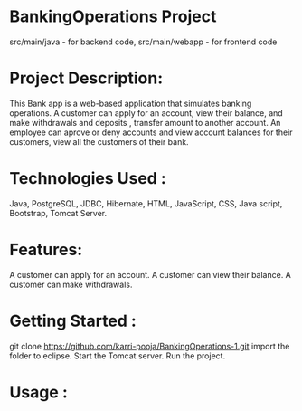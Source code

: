 # BankingOperations Project
  src/main/java - for backend code, 
  src/main/webapp - for frontend code
 
# Project Description:
  This Bank app is a web-based application that simulates banking operations. 
  A customer can apply for an account, view their balance, and make withdrawals and deposits , transfer amount to another account. 
  An employee can aprove or deny accounts and view account balances for their customers, view all the customers of their bank.
 
# Technologies Used : 
  Java, PostgreSQL, JDBC, Hibernate, HTML, JavaScript, CSS, Java script, Bootstrap, Tomcat Server.
  
# Features:
  A customer can apply for an account.
  A customer can view their balance.
  A customer can make withdrawals.
   
# Getting Started :
   git clone https://github.com/karri-pooja/BankingOperations-1.git
   import the folder to eclipse.
   Start the Tomcat server.
   Run the project.   
   
# Usage :

  
   
